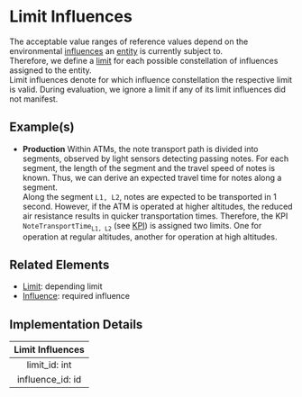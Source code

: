 # Limit Influences
The acceptable value ranges of reference values depend on the environmental [influences](influence.md) an [entity](entity.md) is currently subject to.  
Therefore, we define a [limit](limit.md) for each possible constellation of influences assigned to the entity.  
Limit influences denote for which influence constellation the respective limit is valid. During evaluation, we ignore a limit if any of its limit influences did not manifest.

## Example(s)
* **Production**
  Within ATMs, the note transport path is divided into segments, observed by light sensors detecting passing notes. For each segment, the length of the segment and the travel speed of notes is known. Thus, we can derive an expected travel time for notes along a segment.  
  Along the segment `L1, L2`, notes are expected to be transported in 1 second. However, if the ATM is operated at higher altitudes, the reduced air resistance results in quicker transportation times. Therefore, the KPI `NoteTransportTime`<sub>`L1, L2`</sub> (see [KPI](kpi.md)) is assigned two limits. One for operation at regular altitudes, another for operation at high altitudes.

## Related Elements
* [Limit](limit.md): depending limit
* [Influence](influence.md): required influence

## Implementation Details
|**Limit Influences**|
|:---:|
|limit_id: int|
|influence_id: id|

